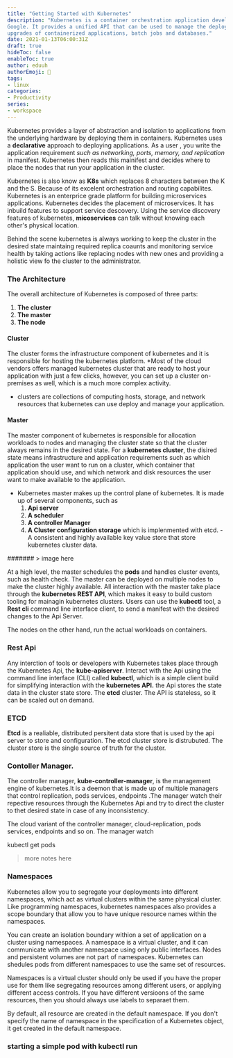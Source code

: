 ```yaml
---
title: "Getting Started with Kubernetes"
description: "Kubernetes is a container orchestration application developed by
Google. It provides a unified API that can be used to manage the deployment and
upgrades of containerized applications, batch jobs and databases."
date: 2021-01-13T06:00:31Z
draft: true
hideToc: false
enableToc: true
author: eduuh
authorEmoji: 🤖
tags:
- linux
categories:
- Productivity
series:
- workspace
---
```


Kubernetes provides a layer of abstraction and isolation to applications from
the underlying hardware by deploying them in containers. Kubernetes uses a
**declarative** approach to deploying applications. As a user , you write the
application requirement *such as networking, ports, memory, and replication* in
manifest. Kubernetes then reads this mainifest and decides where to place the
nodes that run your application in the cluster.

Kubernetes is also know as **K8s** which replaces 8 characters between the K
and the S. Because of its excelent orchestration and routing capabilites.
Kubernetes is an enterprice grade platform for building microservices
applications. Kubernetes decides the placement of microservices. It has inbuild
features to support service descovery. Using the service discovery features of
kubernetes, **micoservices** can talk without knowing each other's physical
location.

Behind the scene kubernetes is always working to keep the cluster in the
desired state maintaing required replica coaunts and monitoring service health
by taking actions like replacing nodes with new ones and providing a holistic
view fo the cluster to the administrator.

### The Architecture

The overall architecture of Kubernetes is composed of three parts: 

1. **The cluster**
2. **The master**
3. **The node**

#### Cluster

The cluster forms the infrastructure component of kubernetes and it is
responsible for hosting the kubernetes platform. *Most of the cloud vendors
offers managed kubernetes cluster that are ready to host your application with
just a few clicks, however, you can set up a cluster on-premises as well, which
is a much more complex activity.

- clusters are collections of computing hosts, storage, and network resources
     that kubernetes can use deploy and manage your application.

#### Master

The master component of kubernetes is responsible for allocation workloads to
nodes and managing the cluster state so that the cluster always remains in the
desired state. For a **kubernetes cluster**, the disired state means
infrastructure and application requirements such as which application the user
want to run on a cluster, which container that application should use, and
which network and disk resources the user want to make available to the
application.

- Kubernetes master makes up the control plane of kubernetes. It is made up of
    several components, such as 
     1. **Api server**
     2. **A scheduler**
     3. **A controller Manager**
     4. **A Cluster configuration storage** which is implenmented with etcd.
       - A consistent and highly available key value store that store
           kubernetes cluster data.

####### > image here


At a high level, the master schedules the **pods** and handles cluster events,
such as health check. The master can be deployed on multiple nodes to make the
cluster highly available. All interaction with the master take place through
the **kubernetes REST API**, which makes it easy to build custom tooling for
mainagin kubernetes clusters. Users can use the **kubectl** tool, a **Rest
cli** command line interface client, to send a manifest with the desired
changes to the Api Server.


The nodes on the other hand, run the actual workloads on containers. 

### Rest Api

Any interction of tools or developers with Kubernetes takes place through the
Kubernetes Api, the **kube-apiserver**. Interact with the Api using the command
line interface (CLI) called **kubectl**, which is a simple client build for
simplifying interaction with the **kubernetes API.** the Api stores the state
data in the cluster state store. The **etcd** cluster. The API is stateless, so
it can be scaled out on demand.

### ETCD

**Etcd** is a realiable, distributed persitent data store that is used by the
api server to store and configuration. The etcd cluster store is
distrubuted. The cluster store is the single source of truth for the cluster.

### Contoller Manager.

The controller manager, **kube-controller-manager**, is the management engine
of kubernetes.It is a deemon that is made up of multiple managers that control
replication, pods services, endpoints .The manager watch their repective
resources through the Kubernetes Api and try to direct the cluster to thet
desired state in case of any inconsistency.

The cloud variant of the controller manager, cloud-replication, pods services,
endpoints and so on. The manager watch 

kubectl get pods

> more notes here

### Namespaces

Kubernetes allow you to segregate your deployments into different namespaces,
which act as virtual clusters within the same physical cluster. Like
programming namespaces, kubernetes namespaces also provides a scope boundary
that allow you to have unique resource names within the namespaces.


You can create an isolation boundary withion a set of application on a cluster
using namespaces. A namespace is a virtual cluster, and it can communicate with
another namespace using only public interfaces. Nodes and persistent volumes
are not part of namespaces. Kubernetes can shedules pods from different
namespaces to use the same set of resources.

Namespaces is a virtual cluster should only be used if you have the proper use
for them like segregating resources among different users, or applying
different access controls. If you have different versioons of the same
resources, then you should always use labels to separaet them.

By default, all resource are created in the default namespace. If you
don't specify the name of namespace in the specification of a Kubernetes
object, it get created in the default namespace.


### starting a simple pod with **kubectl run**
